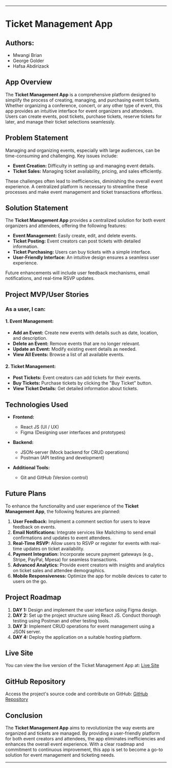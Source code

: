 
---

# Ticket Management App

## Authors:
- Mwangi Brian
- George Golder
- Hafsa  Abdirizack

## App Overview
The **Ticket Management App** is a comprehensive platform designed to simplify the process of creating, managing, and purchasing event tickets. Whether organizing a conference, concert, or any other type of event, this app provides an intuitive interface for event organizers and attendees. Users can create events, post tickets, purchase tickets, reserve tickets for later, and manage their ticket selections seamlessly.

## Problem Statement
Managing and organizing events, especially with large audiences, can be time-consuming and challenging. Key issues include:

- **Event Creation:** Difficulty in setting up and managing event details.
- **Ticket Sales:** Managing ticket availability, pricing, and sales efficiently.

These challenges often lead to inefficiencies, diminishing the overall event experience. A centralized platform is necessary to streamline these processes and make event management and ticket transactions effortless.

## Solution Statement
The **Ticket Management App** provides a centralized solution for both event organizers and attendees, offering the following features:

- **Event Management:** Easily create, edit, and delete events.
- **Ticket Posting:** Event creators can post tickets with detailed information.
- **Ticket Purchasing:** Users can buy tickets with a simple interface.
- **User-Friendly Interface:** An intuitive design ensures a seamless user experience.

Future enhancements will include user feedback mechanisms, email notifications, and real-time RSVP updates.

## Project MVP/User Stories
### As a user, I can:

#### 1. **Event Management:**
   - **Add an Event:** Create new events with details such as date, location, and description.
   - **Delete an Event:** Remove events that are no longer relevant.
   - **Update an Event:** Modify existing event details as needed.
   - **View All Events:** Browse a list of all available events.

#### 2. **Ticket Management:**
   - **Post Tickets:** Event creators can add tickets for their events.
   - **Buy Tickets:** Purchase tickets by clicking the "Buy Ticket" button.
   - **View Ticket Details:** Get detailed information about tickets.

## Technologies Used
- **Frontend:**
  - React JS (UI / UX)
  - Figma (Designing user interfaces and prototypes)
  
- **Backend:**
  - JSON-server (Mock backend for CRUD operations)
  - Postman (API testing and development)

- **Additional Tools:**
  - Git and GitHub (Version control)

## Future Plans
To enhance the functionality and user experience of the **Ticket Management App**, the following features are planned:

1. **User Feedback:** Implement a comment section for users to leave feedback on events.
2. **Email Notifications:** Integrate services like Mailchimp to send email confirmations and updates to event attendees.
3. **Real-Time RSVP:** Allow users to RSVP or register for events with real-time updates on ticket availability.
4. **Payment Integration:** Incorporate secure payment gateways (e.g., Stripe, PayPal, Mpesa) for seamless transactions.
5. **Advanced Analytics:** Provide event creators with insights and analytics on ticket sales and attendee demographics.
6. **Mobile Responsiveness:** Optimize the app for mobile devices to cater to users on the go.

## Project Roadmap
1. **DAY 1:** Design and implement the user interface using Figma design.
2. **DAY 2:** Set up the project structure using React JS. Conduct thorough testing using Postman and other testing tools.
3. **DAY 3:** Implement CRUD operations for event management using a JSON server.
4. **DAY 4:** Deploy the application on a suitable hosting platform.

## Live Site
You can view the live version of the Ticket Management App at:
[Live Site](https://ticket-app-40.netlify.app/)

## GitHub Repository
Access the project's source code and contribute on GitHub:
[GitHub Repository](https://github.com/mwangi-student/EVENT-TICKET-APP)

## Conclusion
The **Ticket Management App** aims to revolutionize the way events are organized and tickets are managed. By providing a user-friendly platform for both event creators and attendees, the app eliminates inefficiencies and enhances the overall event experience. With a clear roadmap and commitment to continuous improvement, this app is set to become a go-to solution for event management and ticketing needs.

---

